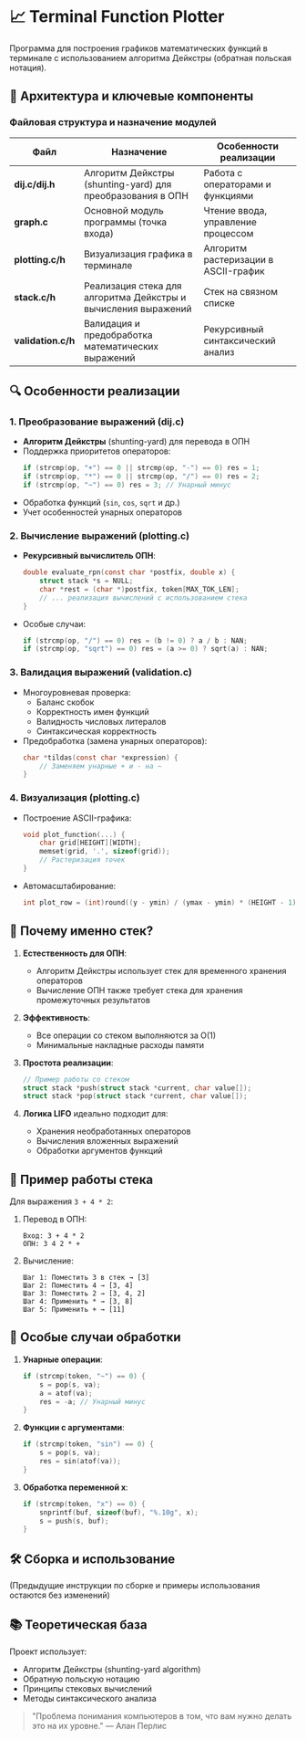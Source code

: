 # 📈 Terminal Function Plotter

Программа для построения графиков математических функций в терминале с использованием алгоритма Дейкстры (обратная польская нотация).

## 🧠 Архитектура и ключевые компоненты

### Файловая структура и назначение модулей

| Файл              | Назначение                                                                 | Особенности реализации                     |
|-------------------|---------------------------------------------------------------------------|---------------------------------------------|
| **dij.c/dij.h**   | Алгоритм Дейкстры (shunting-yard) для преобразования в ОПН                | Работа с операторами и функциями            |
| **graph.c**       | Основной модуль программы (точка входа)                                   | Чтение ввода, управление процессом          |
| **plotting.c/h**  | Визуализация графика в терминале                                          | Алгоритм растеризации в ASCII-график        |
| **stack.c/h**     | Реализация стека для алгоритма Дейкстры и вычисления выражений            | Стек на связном списке                      |
| **validation.c/h**| Валидация и предобработка математических выражений                        | Рекурсивный синтаксический анализ           |

## 🔍 Особенности реализации

### 1. Преобразование выражений (dij.c)
- **Алгоритм Дейкстры** (shunting-yard) для перевода в ОПН
- Поддержка приоритетов операторов:
  ```c
  if (strcmp(op, "+") == 0 || strcmp(op, "-") == 0) res = 1;
  if (strcmp(op, "*") == 0 || strcmp(op, "/") == 0) res = 2;
  if (strcmp(op, "~") == 0) res = 3; // Унарный минус
  ```
- Обработка функций (`sin`, `cos`, `sqrt` и др.)
- Учет особенностей унарных операторов

### 2. Вычисление выражений (plotting.c)
- **Рекурсивный вычислитель ОПН**:
  ```c
  double evaluate_rpn(const char *postfix, double x) {
      struct stack *s = NULL;
      char *rest = (char *)postfix, token[MAX_TOK_LEN];
      // ... реализация вычислений с использованием стека
  }
  ```
- Особые случаи:
  ```c
  if (strcmp(op, "/") == 0) res = (b != 0) ? a / b : NAN;
  if (strcmp(op, "sqrt") == 0) res = (a >= 0) ? sqrt(a) : NAN;
  ```

### 3. Валидация выражений (validation.c)
- Многоуровневая проверка:
  - Баланс скобок
  - Корректность имен функций
  - Валидность числовых литералов
  - Синтаксическая корректность
- Предобработка (замена унарных операторов):
  ```c
  char *tildas(const char *expression) {
      // Заменяем унарные + и - на ~
  }
  ```

### 4. Визуализация (plotting.c)
- Построение ASCII-графика:
  ```c
  void plot_function(...) {
      char grid[HEIGHT][WIDTH];
      memset(grid, '.', sizeof(grid));
      // Растеризация точек
  }
  ```
- Автомасштабирование:
  ```c
  int plot_row = (int)round((y - ymin) / (ymax - ymin) * (HEIGHT - 1));
  ```

## 🧩 Почему именно стек?

1. **Естественность для ОПН**:
   - Алгоритм Дейкстры использует стек для временного хранения операторов
   - Вычисление ОПН также требует стека для хранения промежуточных результатов

2. **Эффективность**:
   - Все операции со стеком выполняются за O(1)
   - Минимальные накладные расходы памяти

3. **Простота реализации**:
   ```c
   // Пример работы со стеком
   struct stack *push(struct stack *current, char value[]);
   struct stack *pop(struct stack *current, char value[]);
   ```

4. **Логика LIFO** идеально подходит для:
   - Хранения необработанных операторов
   - Вычисления вложенных выражений
   - Обработки аргументов функций

## 🚀 Пример работы стека

Для выражения `3 + 4 * 2`:

1. Перевод в ОПН:
   ```
   Вход: 3 + 4 * 2
   ОПН: 3 4 2 * +
   ```

2. Вычисление:
   ```
   Шаг 1: Поместить 3 в стек → [3]
   Шаг 2: Поместить 4 → [3, 4]
   Шаг 3: Поместить 2 → [3, 4, 2]
   Шаг 4: Применить * → [3, 8]
   Шаг 5: Применить + → [11]
   ```

## 📌 Особые случаи обработки

1. **Унарные операции**:
   ```c
   if (strcmp(token, "~") == 0) {
       s = pop(s, va);
       a = atof(va);
       res = -a; // Унарный минус
   }
   ```

2. **Функции с аргументами**:
   ```c
   if (strcmp(token, "sin") == 0) {
       s = pop(s, va);
       res = sin(atof(va));
   }
   ```

3. **Обработка переменной x**:
   ```c
   if (strcmp(token, "x") == 0) {
       snprintf(buf, sizeof(buf), "%.10g", x);
       s = push(s, buf);
   }
   ```

## 🛠 Сборка и использование

(Предыдущие инструкции по сборке и примеры использования остаются без изменений)

## 📚 Теоретическая база

Проект использует:
- Алгоритм Дейкстры (shunting-yard algorithm)
- Обратную польскую нотацию
- Принципы стековых вычислений
- Методы синтаксического анализа

> "Проблема понимания компьютеров в том, что вам нужно делать это на их уровне." — Алан Перлис